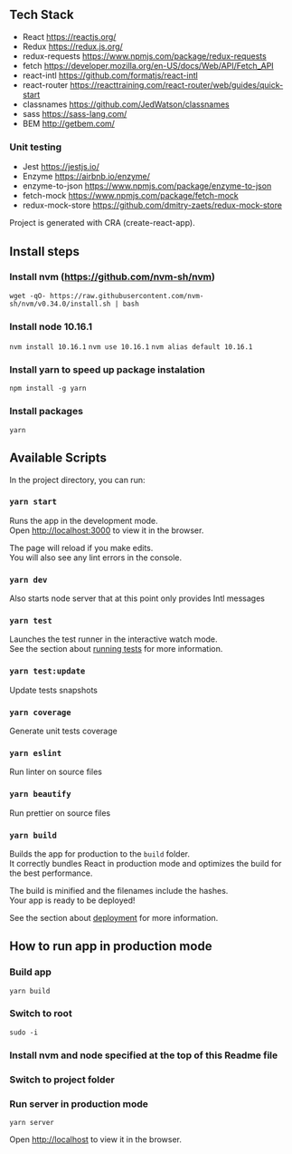 ## Tech Stack

- React https://reactjs.org/
- Redux https://redux.js.org/
- redux-requests https://www.npmjs.com/package/redux-requests
- fetch https://developer.mozilla.org/en-US/docs/Web/API/Fetch_API
- react-intl https://github.com/formatjs/react-intl
- react-router https://reacttraining.com/react-router/web/guides/quick-start
- classnames https://github.com/JedWatson/classnames
- sass https://sass-lang.com/
- BEM http://getbem.com/

### Unit testing

- Jest https://jestjs.io/
- Enzyme https://airbnb.io/enzyme/
- enzyme-to-json https://www.npmjs.com/package/enzyme-to-json
- fetch-mock https://www.npmjs.com/package/fetch-mock
- redux-mock-store https://github.com/dmitry-zaets/redux-mock-store

Project is generated with CRA (create-react-app).


## Install steps

### Install nvm (https://github.com/nvm-sh/nvm)

`wget -qO- https://raw.githubusercontent.com/nvm-sh/nvm/v0.34.0/install.sh | bash`

### Install node 10.16.1

`nvm install 10.16.1`
`nvm use 10.16.1`
`nvm alias default 10.16.1`

### Install yarn to speed up package instalation

`npm install -g yarn`

### Install packages

`yarn`


## Available Scripts

In the project directory, you can run:

### `yarn start`

Runs the app in the development mode.<br>
Open [http://localhost:3000](http://localhost:3000) to view it in the browser.

The page will reload if you make edits.<br>
You will also see any lint errors in the console.

### `yarn dev`

Also starts node server that at this point only provides Intl messages

### `yarn test`

Launches the test runner in the interactive watch mode.<br>
See the section about [running tests](https://facebook.github.io/create-react-app/docs/running-tests) for more information.

### `yarn test:update`

Update tests snapshots

### `yarn coverage`

Generate unit tests coverage

### `yarn eslint`

Run linter on source files

### `yarn beautify`

Run prettier on source files

### `yarn build`

Builds the app for production to the `build` folder.<br>
It correctly bundles React in production mode and optimizes the build for the best performance.

The build is minified and the filenames include the hashes.<br>
Your app is ready to be deployed!

See the section about [deployment](https://facebook.github.io/create-react-app/docs/deployment) for more information.


## How to run app in production mode

### Build app 

`yarn build`

### Switch to root

`sudo -i`

### Install nvm and node specified at the top of this Readme file

### Switch to project folder

### Run server in production mode

`yarn server`

Open [http://localhost](http://localhost) to view it in the browser.

